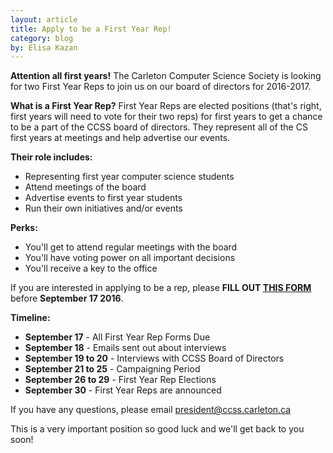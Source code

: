 ```yaml
---
layout: article
title: Apply to be a First Year Rep!
category: blog
by: Elisa Kazan
---
```


**Attention all first years!** The Carleton Computer Science Society is looking for two First Year Reps to join us on our board of directors for 2016-2017.

**What is a First Year Rep?**
First Year Reps are elected positions (that's right, first years will need to vote for their two reps) for first years to get a chance to be a part of the CCSS board of directors. They represent all of the CS first years at meetings and help advertise our events.

**Their role includes:**

* Representing first year computer science students 
* Attend meetings of the board
* Advertise events to first year students 
* Run their own initiatives and/or events

**Perks:**

* You'll get to attend regular meetings with the board
* You'll have voting power on all important decisions
* You'll receive a key to the office

If you are interested in applying to be a rep, please **FILL OUT [THIS FORM](https://goo.gl/forms/D6oO4kSISADP8OKt1)** before **September 17 2016**.

**Timeline:**

* **September 17**        - All First Year Rep Forms Due
* **September 18**        - Emails sent out about interviews
* **September 19 to 20**  - Interviews with CCSS Board of Directors
* **September 21 to 25**  - Campaigning Period
* **September 26 to 29**  - First Year Rep Elections
* **September 30**        - First Year Reps are announced

If you have any questions, please email [president@ccss.carleton.ca](mailto:president@ccss.carleton.ca)

This is a very important position so good luck and we'll get back to you soon!
